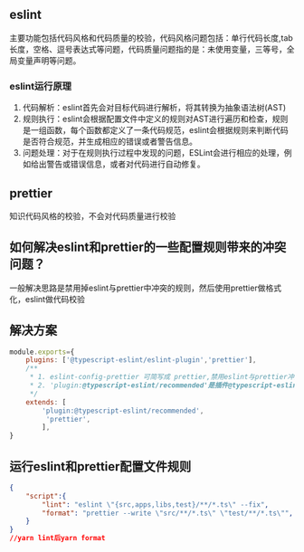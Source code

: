 ## eslint
主要功能包括代码风格和代码质量的校验，代码风格问题包括：单行代码长度,tab长度，空格、逗号表达式等问题，代码质量问题指的是：未使用变量，三等号，全局变量声明等问题。
### eslint运行原理
1. 代码解析：eslint首先会对目标代码进行解析，将其转换为抽象语法树(AST)
2. 规则执行：eslint会根据配置文件中定义的规则对AST进行遍历和检查，规则是一组函数，每个函数都定义了一条代码规范，eslint会根据规则来判断代码是否符合规范，并生成相应的错误或者警告信息。
3. 问题处理：对于在规则执行过程中发现的问题，ESLint会进行相应的处理，例如给出警告或错误信息，或者对代码进行自动修复。
## prettier
知识代码风格的校验，不会对代码质量进行校验
## 如何解决eslint和prettier的一些配置规则带来的冲突问题？
一般解决思路是禁用掉eslint与prettier中冲突的规则，然后使用prettier做格式化，eslint做代码校验
## 解决方案
```js
module.exports={
    plugins: ['@typescript-eslint/eslint-plugin','prettier'],
    /**
	 * 1. eslint-config-prettier 可简写成 prettier,禁用eslint与prettier冲突的规则
     * 2. 'plugin:@typescript-eslint/recommended'是插件@typescript-eslint关于eslint的配置规则文件
	 */
	extends: [
        'plugin:@typescript-eslint/recommended',
         'prettier',
        ],
}
```
## 运行eslint和prettier配置文件规则
```json
{
    "script":{
        "lint": "eslint \"{src,apps,libs,test}/**/*.ts\" --fix",
        "format": "prettier --write \"src/**/*.ts\" \"test/**/*.ts\"",
    }
}
//yarn lint后yarn format
```